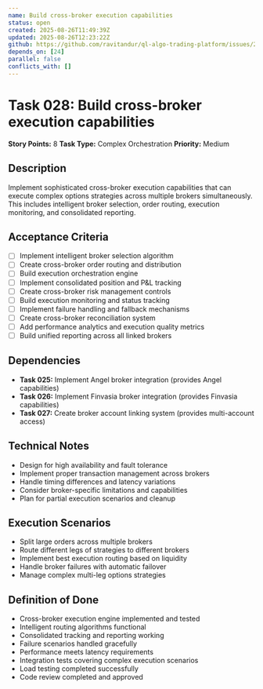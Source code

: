 ```yaml
---
name: Build cross-broker execution capabilities
status: open
created: 2025-08-26T11:49:39Z
updated: 2025-08-26T12:23:22Z
github: https://github.com/ravitandur/ql-algo-trading-platform/issues/24
depends_on: [24]
parallel: false
conflicts_with: []
---
```


# Task 028: Build cross-broker execution capabilities

**Story Points:** 8
**Task Type:** Complex Orchestration
**Priority:** Medium

## Description
Implement sophisticated cross-broker execution capabilities that can execute complex options strategies across multiple brokers simultaneously. This includes intelligent broker selection, order routing, execution monitoring, and consolidated reporting.

## Acceptance Criteria
- [ ] Implement intelligent broker selection algorithm
- [ ] Create cross-broker order routing and distribution
- [ ] Build execution orchestration engine
- [ ] Implement consolidated position and P&L tracking
- [ ] Create cross-broker risk management controls
- [ ] Build execution monitoring and status tracking
- [ ] Implement failure handling and fallback mechanisms
- [ ] Create cross-broker reconciliation system
- [ ] Add performance analytics and execution quality metrics
- [ ] Build unified reporting across all linked brokers

## Dependencies
- **Task 025:** Implement Angel broker integration (provides Angel capabilities)
- **Task 026:** Implement Finvasia broker integration (provides Finvasia capabilities)  
- **Task 027:** Create broker account linking system (provides multi-account access)

## Technical Notes
- Design for high availability and fault tolerance
- Implement proper transaction management across brokers
- Handle timing differences and latency variations
- Consider broker-specific limitations and capabilities
- Plan for partial execution scenarios and cleanup

## Execution Scenarios
- Split large orders across multiple brokers
- Route different legs of strategies to different brokers
- Implement best execution routing based on liquidity
- Handle broker failures with automatic failover
- Manage complex multi-leg options strategies

## Definition of Done
- Cross-broker execution engine implemented and tested
- Intelligent routing algorithms functional
- Consolidated tracking and reporting working
- Failure scenarios handled gracefully
- Performance meets latency requirements
- Integration tests covering complex execution scenarios
- Load testing completed successfully
- Code review completed and approved
